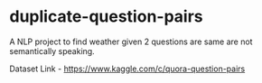 # duplicate-question-pairs
A NLP project to find weather given 2 questions are same are not semantically speaking.

Dataset Link - https://www.kaggle.com/c/quora-question-pairs
